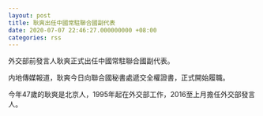 ```yaml
---
layout: post
title: 耿爽出任中國常駐聯合國副代表
date: 2020-07-07 22:46:27.000000000 +08:00
categories: rss
---
```


外交部前發言人耿爽正式出任中國常駐聯合國副代表。

内地傳媒報道，耿爽今日向聯合國秘書處遞交全權證書，正式開始履職。

今年47歲的耿爽是北京人，1995年起在外交部工作，2016至上月擔任外交部發言人。

